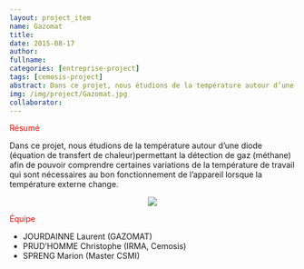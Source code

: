 ```yaml
---
layout: project_item
name: Gazomat
title:
date: 2015-08-17
author:
fullname:
categories: [entreprise-project]
tags: [cemosis-project]
abstract: Dans ce projet, nous étudions de la température autour d’une diode (équation de transfert de chaleur)permettant la détection de gaz (méthane) afin de pouvoir comprendre certaines variations de la température de travail qui sont nécessaires au bon fonctionnement de l’appareil lorsque la température externe change.
img: /img/project/Gazomat.jpg
collaborator: 
---
```


<p style="color:red">Résumé</p>

Dans ce projet, nous étudions de la température autour d’une diode (équation de transfert de chaleur)permettant la détection de gaz (méthane) afin de pouvoir comprendre certaines variations de la température de travail qui sont nécessaires au bon fonctionnement de l’appareil lorsque la température externe change.

<center>
<img src="/img/project/Gazomat.jpg">
</center>

<p style="color:red">Équipe</p>

- JOURDAINNE Laurent (GAZOMAT)
- PRUD’HOMME Christophe (IRMA, Cemosis)
- SPRENG Marion (Master CSMI)
